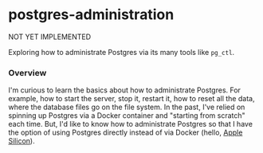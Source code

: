 # postgres-administration

NOT YET IMPLEMENTED

Exploring how to administrate Postgres via its many tools like `pg_ctl`.
  
### Overview

I'm curious to learn the basics about how to administrate Postgres. For example, how to start the server, stop it,
restart it, how to reset all the data, where the database files go on the file system. In the past, I've relied on
spinning up Postgres via a Docker container and "starting from scratch" each time. But, I'd like to know how to
administrate Postgres so that I have the option of using Postgres directly instead of via Docker (hello, [Apple Silicon](https://github.com/docker/for-mac/issues/4733)).  
